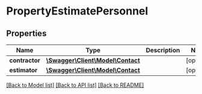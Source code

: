 # PropertyEstimatePersonnel

## Properties
Name | Type | Description | Notes
------------ | ------------- | ------------- | -------------
**contractor** | [**\Swagger\Client\Model\Contact**](Contact.md) |  | [optional] 
**estimator** | [**\Swagger\Client\Model\Contact**](Contact.md) |  | [optional] 

[[Back to Model list]](../README.md#documentation-for-models) [[Back to API list]](../README.md#documentation-for-api-endpoints) [[Back to README]](../README.md)


